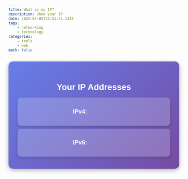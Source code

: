 ```yaml
---
title: What is my IP?
description: Show your IP
date: 2025-03-05T22:51:41.132Z
tags:
    - networking
    - technology
categories:
    - tools
    - web
math: false
---
```


<div class="ip-container">
    <h1>Your IP Addresses</h1>
    <div class="ip-box">
        <p><strong>IPv4:</strong> <span id="ipv4" class="fade-in">Loading...</span></p>
    </div>
    <div class="ip-box">
        <p><strong>IPv6:</strong> <span id="ipv6" class="fade-in">Loading...</span></p>
    </div>
</div>

<script>
    async function fetchIP() {
        try {
            let ipv4 = await fetch("https://api64.ipify.org?format=json").then(res => res.json());
            let ipv6 = await fetch("https://api6.ipify.org?format=json").then(res => res.json());
            
            let ipv4Elem = document.getElementById("ipv4");
            let ipv6Elem = document.getElementById("ipv6");
            
            ipv4Elem.textContent = ipv4.ip;
            ipv6Elem.textContent = ipv6.ip;
            
            ipv4Elem.classList.add("show");
            ipv6Elem.classList.add("show");
        } catch (error) {
            document.getElementById("ipv4").textContent = "Error fetching IPv4";
            document.getElementById("ipv6").textContent = "Error fetching IPv6";
        }
    }
    fetchIP();
</script>

<style>
    .ip-container {
        text-align: center;
        background: linear-gradient(135deg, #667eea, #764ba2);
        padding: 30px;
        border-radius: 15px;
        box-shadow: 0 5px 15px rgba(0, 0, 0, 0.3);
        display: inline-block;
        width: 100%;
        max-width: 600px;
        margin: auto;
        color: white;
        font-family: 'Arial', sans-serif;
    }
    
    .ip-box {
        background: rgba(255, 255, 255, 0.2);
        padding: 15px;
        margin: 10px 0;
        border-radius: 10px;
        font-size: 1.4em;
        box-shadow: 0 3px 10px rgba(0, 0, 0, 0.2);
        transition: transform 0.3s ease-in-out;
    }
    
    .ip-box:hover {
        transform: scale(1.05);
    }
    
    .fade-in {
        opacity: 0;
        transform: translateY(10px);
        transition: opacity 1s ease-out, transform 1s ease-out;
    }
    
    .show {
        opacity: 1;
        transform: translateY(0);
    }
</style>